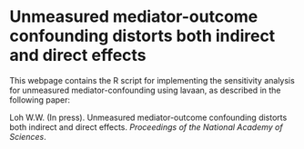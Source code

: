 # Unmeasured mediator-outcome confounding distorts both indirect and direct effects

This webpage contains the R script for implementing the sensitivity analysis for unmeasured mediator-confounding using lavaan, as described in the following paper:

Loh W.W. (In press). Unmeasured mediator-outcome confounding distorts both indirect and direct effects. <em>Proceedings of the National Academy of Sciences</em>.